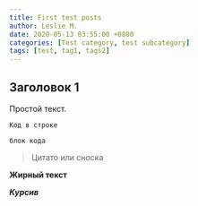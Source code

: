 ```yaml
---
title: First test posts
author: Leslie M.
date: 2020-05-13 03:55:00 +0800
categories: [Test category, test subcategory]
tags: [test, tag1, tags2]
---
```


## Заголовок 1

Простой текст.

`Код в строке`

```
блок кода
```

>Цитато или сноска

**Жирный текст**

***Курсив***
